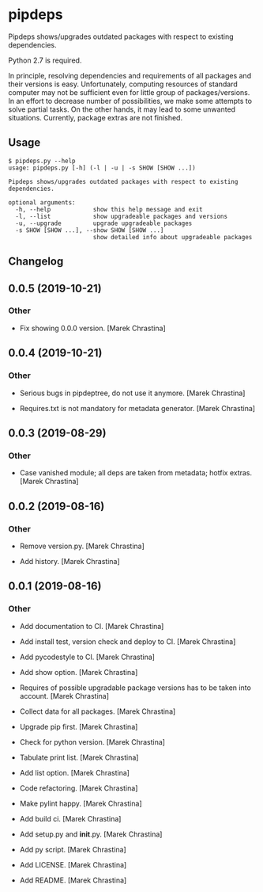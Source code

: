 # pipdeps

Pipdeps shows/upgrades outdated packages with respect to existing dependencies.

Python 2.7 is required.

In principle, resolving dependencies and requirements of all packages and
their versions is easy. Unfortunately, computing resources of standard
computer may not be sufficient even for little group of packages/versions.
In an effort to decrease number of possibilities, we make some attempts to
solve partial tasks. On the other hands, it may lead to some unwanted
situations. Currently, package extras are not finished.

## Usage

```console
$ pipdeps.py --help
usage: pipdeps.py [-h] (-l | -u | -s SHOW [SHOW ...])

Pipdeps shows/upgrades outdated packages with respect to existing
dependencies.

optional arguments:
  -h, --help            show this help message and exit
  -l, --list            show upgradeable packages and versions
  -u, --upgrade         upgrade upgradeable packages
  -s SHOW [SHOW ...], --show SHOW [SHOW ...]
                        show detailed info about upgradeable packages
```

## Changelog


## 0.0.5 (2019-10-21)

### Other

* Fix showing 0.0.0 version. [Marek Chrastina]


## 0.0.4 (2019-10-21)

### Other

* Serious bugs in pipdeptree, do not use it anymore. [Marek Chrastina]

* Requires.txt is not mandatory for metadata generator. [Marek Chrastina]


## 0.0.3 (2019-08-29)

### Other

* Case vanished module; all deps are taken from metadata; hotfix extras. [Marek Chrastina]


## 0.0.2 (2019-08-16)

### Other

* Remove version.py. [Marek Chrastina]

* Add history. [Marek Chrastina]


## 0.0.1 (2019-08-16)

### Other

* Add documentation to CI. [Marek Chrastina]

* Add install test, version check and deploy to CI. [Marek Chrastina]

* Add pycodestyle to CI. [Marek Chrastina]

* Add show option. [Marek Chrastina]

* Requires of possible upgradable package versions has to be taken into account. [Marek Chrastina]

* Collect data for all packages. [Marek Chrastina]

* Upgrade pip first. [Marek Chrastina]

* Check for python version. [Marek Chrastina]

* Tabulate print list. [Marek Chrastina]

* Add list option. [Marek Chrastina]

* Code refactoring. [Marek Chrastina]

* Make pylint happy. [Marek Chrastina]

* Add build ci. [Marek Chrastina]

* Add setup.py and __init__.py. [Marek Chrastina]

* Add py script. [Marek Chrastina]

* Add LICENSE. [Marek Chrastina]

* Add README. [Marek Chrastina]


